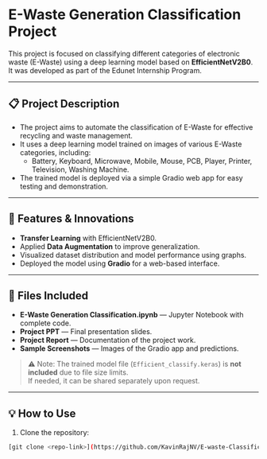# E-Waste Generation Classification Project

This project is focused on classifying different categories of electronic waste (E-Waste) using a deep learning model based on **EfficientNetV2B0**. It was developed as part of the Edunet Internship Program.

---

## 📋 Project Description
- The project aims to automate the classification of E-Waste for effective recycling and waste management.
- It uses a deep learning model trained on images of various E-Waste categories, including:
  - Battery, Keyboard, Microwave, Mobile, Mouse, PCB, Player, Printer, Television, Washing Machine.
- The trained model is deployed via a simple Gradio web app for easy testing and demonstration.

---

## 🚀 Features & Innovations
- **Transfer Learning** with EfficientNetV2B0.
- Applied **Data Augmentation** to improve generalization.
- Visualized dataset distribution and model performance using graphs.
- Deployed the model using **Gradio** for a web-based interface.

---

## 📂 Files Included
- **E-Waste Generation Classification.ipynb** — Jupyter Notebook with complete code.
- **Project PPT** — Final presentation slides.
- **Project Report** — Documentation of the project work.
- **Sample Screenshots** — Images of the Gradio app and predictions.

> ⚠️ Note: The trained model file (`Efficient_classify.keras`) is **not included** due to file size limits.  
If needed, it can be shared separately upon request.


---

## 💡 How to Use
1. Clone the repository:
```bash
[git clone <repo-link>](https://github.com/KavinRajNV/E-waste-Classification-Final-Submission.git)
